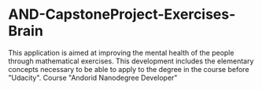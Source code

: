# AND-CapstoneProject-Exercises-Brain
This application is aimed at improving the mental health of the people through mathematical exercises. This development includes the elementary concepts necessary to be able to apply to the degree in the course before "Udacity". Course "Andorid Nanodegree Developer"
